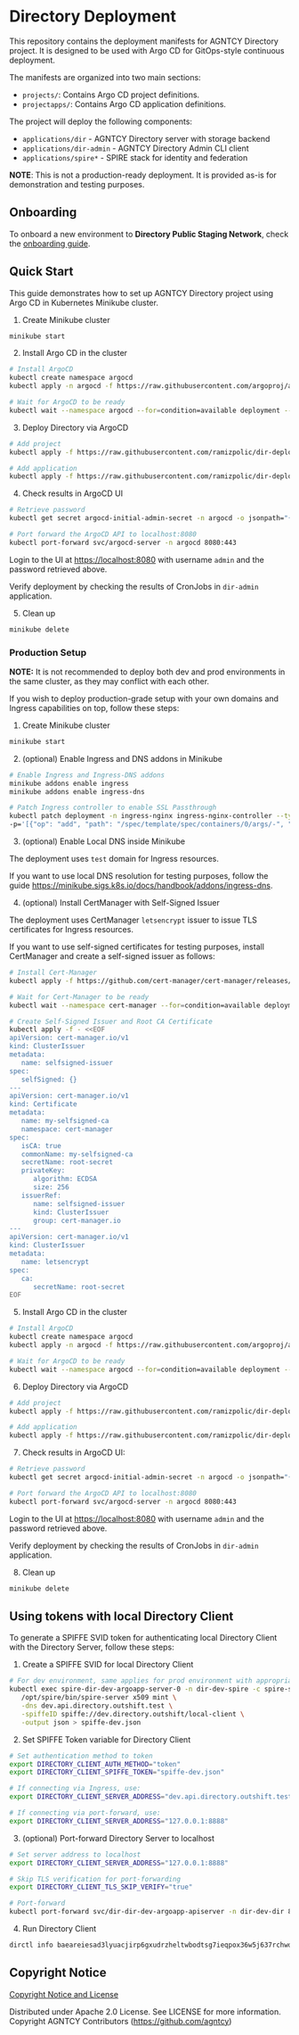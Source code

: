 # Directory Deployment

This repository contains the deployment manifests for AGNTCY Directory project.
It is designed to be used with Argo CD for GitOps-style continuous deployment.

The manifests are organized into two main sections:
- `projects/`: Contains Argo CD project definitions.
- `projectapps/`: Contains Argo CD application definitions.

The project will deploy the following components:
- `applications/dir` - AGNTCY Directory server with storage backend
- `applications/dir-admin` - AGNTCY Directory Admin CLI client
- `applications/spire*` - SPIRE stack for identity and federation

**NOTE**: This is not a production-ready deployment. It is
provided as-is for demonstration and testing purposes.

## Onboarding

To onboard a new environment to **Directory Public Staging Network**, check the
[onboarding guide](onboarding/README.md).

## Quick Start

This guide demonstrates how to set up AGNTCY Directory project using
Argo CD in Kubernetes Minikube cluster.

1. Create Minikube cluster

```bash
minikube start
```

2. Install Argo CD in the cluster

```bash
# Install ArgoCD
kubectl create namespace argocd
kubectl apply -n argocd -f https://raw.githubusercontent.com/argoproj/argo-cd/stable/manifests/install.yaml

# Wait for ArgoCD to be ready
kubectl wait --namespace argocd --for=condition=available deployment --all --timeout=120s
```

3. Deploy Directory via ArgoCD

```bash
# Add project
kubectl apply -f https://raw.githubusercontent.com/ramizpolic/dir-deploy/main/projects/dir/dev/dir-dev.yaml

# Add application
kubectl apply -f https://raw.githubusercontent.com/ramizpolic/dir-deploy/main/projectapps/dir/dev/dir-dev-projectapp.yaml
```

4. Check results in ArgoCD UI

```bash
# Retrieve password
kubectl get secret argocd-initial-admin-secret -n argocd -o jsonpath="{.data.password}" | base64 -d; echo

# Port forward the ArgoCD API to localhost:8080
kubectl port-forward svc/argocd-server -n argocd 8080:443
```

Login to the UI at [https://localhost:8080](https://localhost:8080) with username `admin` and the password retrieved above.

Verify deployment by checking the results of CronJobs in `dir-admin` application.

5. Clean up

```bash
minikube delete
```

### Production Setup

**NOTE:** It is not recommended to deploy both dev and prod environments
in the same cluster, as they may conflict with each other.

If you wish to deploy production-grade setup with
your own domains and Ingress capabilities on top,
follow these steps:

1. Create Minikube cluster

```bash
minikube start
```

2. (optional) Enable Ingress and DNS addons in Minikube

```bash
# Enable Ingress and Ingress-DNS addons
minikube addons enable ingress
minikube addons enable ingress-dns

# Patch Ingress controller to enable SSL Passthrough
kubectl patch deployment -n ingress-nginx ingress-nginx-controller --type='json' \
-p='[{"op": "add", "path": "/spec/template/spec/containers/0/args/-", "value":"--enable-ssl-passthrough"}]'
```

3. (optional) Enable Local DNS inside Minikube

The deployment uses `test` domain for Ingress resources. 

If you want to use local DNS resolution for testing purposes,
follow the guide https://minikube.sigs.k8s.io/docs/handbook/addons/ingress-dns.

4. (optional) Install CertManager with Self-Signed Issuer

The deployment uses CertManager `letsencrypt` issuer to issue TLS certificates for Ingress resources.

If you want to use self-signed certificates for testing purposes, install CertManager and create a self-signed issuer as follows:

```bash
# Install Cert-Manager
kubectl apply -f https://github.com/cert-manager/cert-manager/releases/download/v1.19.1/cert-manager.yaml

# Wait for Cert-Manager to be ready
kubectl wait --namespace cert-manager --for=condition=available deployment --all --timeout=120s

# Create Self-Signed Issuer and Root CA Certificate
kubectl apply -f - <<EOF
apiVersion: cert-manager.io/v1
kind: ClusterIssuer
metadata:
   name: selfsigned-issuer
spec:
   selfSigned: {}
---
apiVersion: cert-manager.io/v1
kind: Certificate
metadata:
   name: my-selfsigned-ca
   namespace: cert-manager
spec:
   isCA: true
   commonName: my-selfsigned-ca
   secretName: root-secret
   privateKey:
      algorithm: ECDSA
      size: 256
   issuerRef:
      name: selfsigned-issuer
      kind: ClusterIssuer
      group: cert-manager.io
---
apiVersion: cert-manager.io/v1
kind: ClusterIssuer
metadata:
   name: letsencrypt
spec:
   ca:
      secretName: root-secret
EOF
```

5. Install Argo CD in the cluster

```bash
# Install ArgoCD
kubectl create namespace argocd
kubectl apply -n argocd -f https://raw.githubusercontent.com/argoproj/argo-cd/stable/manifests/install.yaml

# Wait for ArgoCD to be ready
kubectl wait --namespace argocd --for=condition=available deployment --all --timeout=120s
```

6. Deploy Directory via ArgoCD

```bash
# Add project
kubectl apply -f https://raw.githubusercontent.com/ramizpolic/dir-deploy/main/projects/dir/prod/dir-prod.yaml

# Add application
kubectl apply -f https://raw.githubusercontent.com/ramizpolic/dir-deploy/main/projectapps/dir/prod/dir-prod-projectapp.yaml
```

7. Check results in ArgoCD UI:

```bash
# Retrieve password
kubectl get secret argocd-initial-admin-secret -n argocd -o jsonpath="{.data.password}" | base64 -d; echo

# Port forward the ArgoCD API to localhost:8080
kubectl port-forward svc/argocd-server -n argocd 8080:443
```

Login to the UI at [https://localhost:8080](https://localhost:8080) with username `admin` and the password retrieved above.

Verify deployment by checking the results of CronJobs in `dir-admin` application.

8. Clean up

```bash
minikube delete
```

## Using tokens with local Directory Client

To generate a SPIFFE SVID token for authenticating local Directory Client
with the Directory Server, follow these steps:

1. Create a SPIFFE SVID for local Directory Client

```bash
# For dev environment, same applies for prod environment with appropriate names
kubectl exec spire-dir-dev-argoapp-server-0 -n dir-dev-spire -c spire-server -- \
   /opt/spire/bin/spire-server x509 mint \
   -dns dev.api.directory.outshift.test \
   -spiffeID spiffe://dev.directory.outshift/local-client \
   -output json > spiffe-dev.json
```

2. Set SPIFFE Token variable for Directory Client

```bash
# Set authentication method to token
export DIRECTORY_CLIENT_AUTH_METHOD="token"
export DIRECTORY_CLIENT_SPIFFE_TOKEN="spiffe-dev.json"

# If connecting via Ingress, use:
export DIRECTORY_CLIENT_SERVER_ADDRESS="dev.api.directory.outshift.test:443"

# If connecting via port-forward, use:
export DIRECTORY_CLIENT_SERVER_ADDRESS="127.0.0.1:8888"
```

3. (optional) Port-forward Directory Server to localhost

```bash
# Set server address to localhost
export DIRECTORY_CLIENT_SERVER_ADDRESS="127.0.0.1:8888"

# Skip TLS verification for port-forwarding
export DIRECTORY_CLIENT_TLS_SKIP_VERIFY="true"

# Port-forward
kubectl port-forward svc/dir-dir-dev-argoapp-apiserver -n dir-dev-dir 8888:8888
```

4. Run Directory Client
```bash
dirctl info baeareiesad3lyuacjirp6gxudrzheltwbodtsg7ieqpox36w5j637rchwq
```

## Copyright Notice

[Copyright Notice and License](./LICENSE.md)

Distributed under Apache 2.0 License. See LICENSE for more information.
Copyright AGNTCY Contributors (https://github.com/agntcy)

